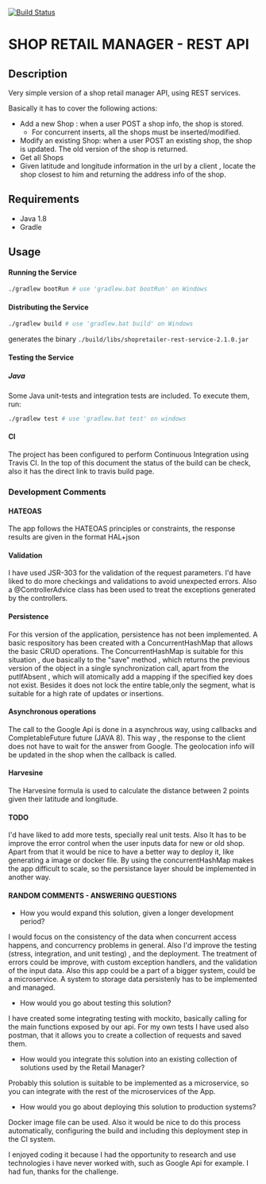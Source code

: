 [![Build Status](https://travis-ci.org/vanessaCantalapiedra/shopretailer_v2.0.svg?branch=master)](https://travis-ci.org/vanessaCantalapiedra/shopretailer_v2.0)

SHOP RETAIL MANAGER  - REST API 
====================================

## Description
Very simple version of a shop retail manager API, using REST services. 

Basically it has to cover the following actions:
 - Add a new Shop : when a user POST a shop info, the shop is stored.
    * For concurrent inserts, all the shops must be inserted/modified.
 - Modify an existing Shop: when a user POST an existing shop, the shop is updated. The old version of the shop is returned.
 - Get all Shops
 - Given latitude and longitude information in the url by a client , locate the shop closest to him and returning the address info of the shop.

## Requirements

 - Java 1.8
 - Gradle
 
## Usage 

#### Running the Service

```sh
./gradlew bootRun # use 'gradlew.bat bootRun' on Windows
```

#### Distributing the Service

```sh
./gradlew build # use 'gradlew.bat build' on Windows
```
generates the binary `./build/libs/shopretailer-rest-service-2.1.0.jar`

#### Testing the Service

##### Java
Some Java unit-tests and integration tests are included. To execute them, run:  
```sh
./gradlew test # use 'gradlew.bat test' on windows
```
#### CI
The project has been configured to perform Continuous Integration using Travis CI. In the top of this document the status of the build can be check, also it has the direct link to travis build page.

### Development Comments

#### HATEOAS
The app follows the HATEOAS principles or constraints, the response results are given in the format HAL+json

#### Validation
I have used JSR-303 for the validation of the request parameters. I'd have liked to do more checkings and validations to avoid unexpected errors.
Also a @ControllerAdvice class has been used to treat the exceptions generated by the controllers.

#### Persistence

For this version of the application, persistence has not been implemented. A basic respository has been created with a ConcurrentHashMap that allows the basic CRUD operations. The ConcurrentHashMap is suitable for this situation , due basically to the "save" method , which returns the previous version of the object in a single synchronization call, apart from the putIfAbsent , which will atomically add a mapping if the specified key does not exist. Besides it does not lock the entire table,only the segment, what is suitable for a high rate of updates or insertions.

#### Asynchronous operations
The call to the Google Api is done in a asynchrous way, using callbacks and CompletableFuture future (JAVA 8). This way , the response  to the client does not have to wait for the answer from Google. The geolocation info will be updated in the shop when the callback is called.

#### Harvesine
The Harvesine formula is used to calculate the distance between 2 points given their latitude and longitude.

#### TODO
I'd have liked to add more tests, specially real unit tests. Also It has to be improve the error control when the user inputs data for new or old shop.
Apart from that it would be nice to have a better way to deploy it, like generating a image or docker file.
By using the concurrentHashMap makes the app difficult to scale, so the persistance layer should be implemented in another way. 

#### RANDOM COMMENTS - ANSWERING QUESTIONS

* How you would expand this solution, given a longer development period?

I would focus on the consistency of the data when concurrent access happens, and concurrency problems in general. Also I'd improve the testing (stress, integration, and unit testing) , and the deployment.
The treatment of errors could be improve, with custom exception handlers, and the validation of the input data.
Also this app could be a part of a bigger system, could be a microservice.
A system to storage data persistenly has to be implemented and managed.

* How would you go about testing this solution?

I have created some integrating testing with mockito, basically calling for the main functions exposed by our api. 
For my own tests I have used also postman, that it allows you to create a collection of requests and saved them.

* How would you integrate this solution into an existing collection of solutions used by the Retail Manager?

Probably this solution is suitable to be implemented as a microservice, so you can integrate with the rest of the microservices of the App.

* How would you go about deploying this solution to production systems?

Docker image file can be used. Also it would be nice to do this process automatically, configuring the build and including this deployment step in the CI system.

I enjoyed coding it because I had the opportunity to research and use technologies  i have never worked with, such as Google Api for example. I had fun, thanks for the challenge.
